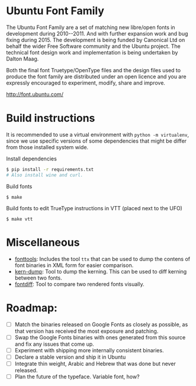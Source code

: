 # Ubuntu Font Family

The Ubuntu Font Family are a set of matching new libre/open fonts in
development during 2010--2011.  And with further expansion work and
bug fixing during 2015.  The development is being funded by
Canonical Ltd on behalf the wider Free Software community and the
Ubuntu project.  The technical font design work and implementation is
being undertaken by Dalton Maag.

Both the final font Truetype/OpenType files and the design files used
to produce the font family are distributed under an open licence and
you are expressly encouraged to experiment, modify, share and improve.

  http://font.ubuntu.com/

# Build instructions

It is recommended to use a virtual environment with `python -m virtualenv`,
since we use specific versions of some dependencies that might be differ
from those installed system wide.

Install dependencies
```sh
$ pip install -r requirements.txt
# Also install wine and curl.
```

Build fonts
```
$ make
```

Build fonts to edit TrueType instructions in VTT (placed next to the UFO)
```
$ make vtt
```

# Miscellaneous

- [fonttools](https://github.com/fonttools/fonttools): Includes the tool `ttx`
  that can be used to dump the contens of font binaries in XML form for easier
  comparison.
- [kern-dump](https://github.com/adobe-type-tools/kern-dump): Tool to dump the
  kerning. This can be used to diff kerning between two fonts.
- [fontdiff](https://github.com/googlei18n/fontdiff): Tool to compare two
  rendered fonts visually.

# Roadmap:
- [ ] Match the binaries released on Google Fonts as closely as possible, as
  that version has received the most exposure and patching.
- [ ] Swap the Google Fonts binaries with ones generated from this source and
  fix any issues that come up.
- [ ] Experiment with shipping more internally consistent binaries.
- [ ] Declare a stable version and ship it in Ubuntu
- [ ] Integrate thin weight, Arabic and Hebrew that was done but never released.
- [ ] Plan the future of the typeface. Variable font, how?
